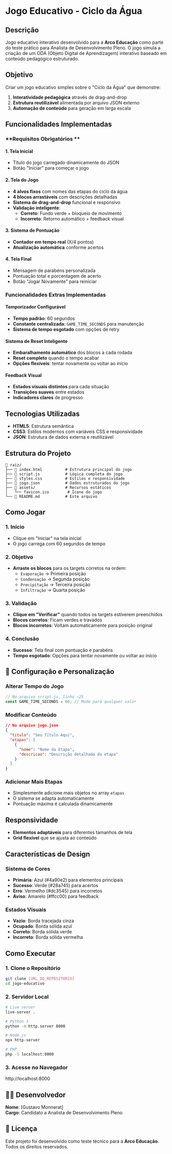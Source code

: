 # Jogo Educativo - Ciclo da Água

## Descrição

Jogo educativo interativo desenvolvido para a **Arco Educação** como parte do teste prático para Analista de Desenvolvimento Pleno. O jogo simula a criação de um ODA (Objeto Digital de Aprendizagem) interativo baseado em conteúdo pedagógico estruturado.

## Objetivo

Criar um jogo educativo simples sobre o "Ciclo da Água" que demonstre:

1. **Interatividade pedagógica** através de drag-and-drop
2. **Estrutura reutilizável** alimentada por arquivo JSON externo
3. **Automação de conteúdo** para geração em larga escala

## Funcionalidades Implementadas

### **Requisitos Obrigatórios **

#### 1. **Tela Inicial**

- Título do jogo carregado dinamicamente do JSON
- Botão "Iniciar" para começar o jogo

#### 2. **Tela do Jogo**

- **4 alvos fixos** com nomes das etapas do ciclo da água
- **4 blocos arrastáveis** com descrições detalhadas
- **Sistema de drag-and-drop** funcional e responsivo
- **Validação inteligente**:
  - **Correto**: Fundo verde + bloqueio de movimento
  - **Incorreto**: Retorno automático + feedback visual

#### 3. **Sistema de Pontuação**

- **Contador em tempo real** (X/4 pontos)
- **Atualização automática** conforme acertos

#### 4. **Tela Final**

- Mensagem de parabéns personalizada
- Pontuação total e porcentagem de acerto
- Botão "Jogar Novamente" para reiniciar

### **Funcionalidades Extras Implementadas**

#### **Temporizador Configurável**

- **Tempo padrão**: 60 segundos
- **Constante centralizada**: `GAME_TIME_SECONDS` para manutenção
- **Sistema de tempo esgotado** com opções de retry

#### **Sistema de Reset Inteligente**

- **Embaralhamento automático** dos blocos a cada rodada
- **Reset completo** quando o tempo acabar
- **Opções flexíveis**: tentar novamente ou voltar ao início

#### **Feedback Visual**

- **Estados visuais distintos** para cada situação
- **Transições suaves** entre estados
- **Indicadores claros** de progresso

## Tecnologias Utilizadas

- **HTML5**: Estrutura semântica
- **CSS3**: Estilos modernos com variáveis CSS e responsividade
- **JSON**: Estrutura de dados externa e reutilizável

## Estrutura do Projeto

```
📁 raiz/
├── 📄 index.html          # Estrutura principal do jogo
├── 📄 script.js           # Lógica completa do jogo
├── 📄 styles.css          # Estilos e responsividade
├── 📄 jogo.json           # Dados estruturados do jogo
├── 📁 assets/             # Recursos estáticos
│   └── favicon.ico        # Ícone do jogo
└── 📄 README.md           # Este arquivo
```

## Como Jogar

### **1. Início**

- Clique em "Iniciar" na tela inicial
- O jogo carrega com 60 segundos de tempo

### **2. Objetivo**

- **Arraste os blocos** para os targets corretos na ordem:
  - `Evaporação` → Primeira posição
  - `Condensação` → Segunda posição
  - `Precipitação` → Terceira posição
  - `Infiltração` → Quarta posição

### **3. Validação**

- **Clique em "Verificar"** quando todos os targets estiverem preenchidos
- **Blocos corretos**: Ficam verdes e travados
- **Blocos incorretos**: Voltam automaticamente para posição original

### **4. Conclusão**

- **Sucesso**: Tela final com pontuação e parabéns
- **Tempo esgotado**: Opções para tentar novamente ou voltar ao início

## 🔧 Configuração e Personalização

### **Alterar Tempo do Jogo**

```javascript
// No arquivo script.js, linha ~25
const GAME_TIME_SECONDS = 60; // Mude para qualquer valor
```

### **Modificar Conteúdo**

```json
// No arquivo jogo.json
{
  "titulo": "Seu Título Aqui",
  "etapas": [
    {
      "nome": "Nome da Etapa",
      "descricao": "Descrição detalhada da etapa"
    }
  ]
}
```

### **Adicionar Mais Etapas**

- Simplesmente adicione mais objetos no array `etapas`
- O sistema se adapta automaticamente
- Pontuação máxima é calculada dinamicamente

## Responsividade

- **Elementos adaptáveis** para diferentes tamanhos de tela
- **Grid flexível** que se ajusta ao conteúdo

## Características de Design

### **Sistema de Cores**

- **Primária**: Azul (#4a90e2) para elementos principais
- **Sucesso**: Verde (#28a745) para acertos
- **Erro**: Vermelho (#dc3545) para incorretos
- **Aviso**: Amarelo (#ffcc00) para feedback

### **Estados Visuais**

- **Vazio**: Borda tracejada cinza
- **Ocupado**: Borda sólida azul
- **Correto**: Borda sólida verde
- **Incorreto**: Borda sólida vermelha

## Como Executar

### **1. Clone o Repositório**

```bash
git clone [URL_DO_REPOSITORIO]
cd jogo-educativo
```

### **2. Servidor Local**

```bash
# Live server
live-server .

# Python 3
python -m http.server 8000

# Node.js
npx http-server

# PHP
php -S localhost:8000
```

### **3. Acesse no Navegador**

http://localhost:8000

## 👨‍💻 Desenvolvedor

**Nome**: [Gustavo Monnerat]  
**Cargo**: Candidato a Analista de Desenvolvimento Pleno

## 📄 Licença

Este projeto foi desenvolvido como teste técnico para a **Arco Educação**. Todos os direitos reservados.
